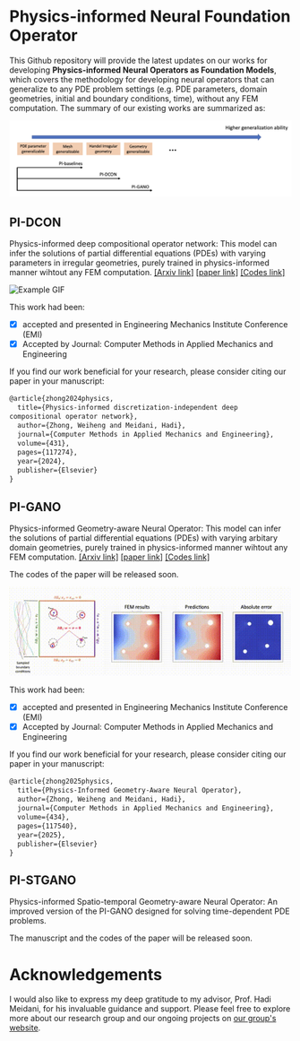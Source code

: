# Physics-informed Neural Foundation Operator

This Github repository will provide the latest updates on our works for developing **Physics-informed Neural Operators as Foundation Models**, which covers the methodology for developing neural operators that can generalize to any PDE problem settings (e.g. PDE parameters, domain geometries, initial and boundary conditions, time), without any FEM computation. The summary of our existing works are summarized as:

![png](images/model_comparison.png)

## PI-DCON

Physics-informed deep compositional operator network: This model can infer the solutions of partial differential equations (PDEs) with varying parameters in irregular geometries, purely trained in physics-informed manner wihtout any FEM computation. [[Arxiv link]](https://arxiv.org/html/2404.13646v1) [[paper link]](https://www.sciencedirect.com/science/article/abs/pii/S0045782524005309) [[Codes link]](https://github.com/WeihengZ/PI-DCON)

![Example GIF](images/darcy_dcon.gif)

This work had been:
  - [x] accepted and presented in Engineering Mechanics Institute Conference (EMI)
  - [x] Accepted by Journal: Computer Methods in Applied Mechanics and Engineering

If you find our work beneficial for your research, please consider citing our paper in your manuscript:
```
@article{zhong2024physics,
  title={Physics-informed discretization-independent deep compositional operator network},
  author={Zhong, Weiheng and Meidani, Hadi},
  journal={Computer Methods in Applied Mechanics and Engineering},
  volume={431},
  pages={117274},
  year={2024},
  publisher={Elsevier}
}
```

## PI-GANO

Physics-informed Geometry-aware Neural Operator: This model can infer the solutions of partial differential equations (PDEs) with varying arbitary domain geometries, purely trained in physics-informed manner wihtout any FEM computation. [[Arxiv link]](https://arxiv.org/html/2408.01600v1) [[paper link]](https://www.sciencedirect.com/science/article/pii/S0045782524007941?via%3Dihub) [[Codes link]](https://github.com/WeihengZ/PI-GANO)

The codes of the paper will be released soon.

![Example GIF](images/plate_gano.gif)

This work had been:
  - [x] accepted and presented in Engineering Mechanics Institute Conference (EMI)
  - [x] Accepted by Journal: Computer Methods in Applied Mechanics and Engineering

If you find our work beneficial for your research, please consider citing our paper in your manuscript:
```
@article{zhong2025physics,
  title={Physics-Informed Geometry-Aware Neural Operator},
  author={Zhong, Weiheng and Meidani, Hadi},
  journal={Computer Methods in Applied Mechanics and Engineering},
  volume={434},
  pages={117540},
  year={2025},
  publisher={Elsevier}
}
```

## PI-STGANO

Physics-informed Spatio-temporal Geometry-aware Neural Operator: An improved version of the PI-GANO designed for solving time-dependent PDE problems.

The manuscript and the codes of the paper will be released soon.

# Acknowledgements

I would also like to express my deep gratitude to my advisor, Prof. Hadi Meidani, for his invaluable guidance and support. Please feel free to explore more about our research group and our ongoing projects on [our group's website](https://uq.cee.illinois.edu/).


